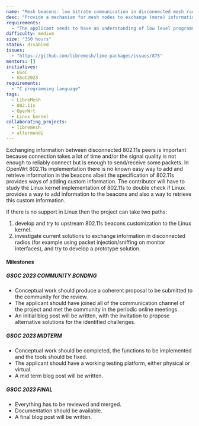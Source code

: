 ```yaml
---
name: "Mesh beacons: low bitrate communication in disconnected mesh radios"
desc: "Provide a mechanism for mesh nodes to exchange (more) information with their peers without the need to be associated (scanning only). This has many useful use cases, from knowing the name of the node before connecting, to aiding antenna alignment with low quality signal, etc."
requirements:
  - "The applicant needs to have an understanding of low level programming."
difficulty: medium
size: "350 hours"
status: disabled
issues:
  - "https://github.com/libremesh/lime-packages/issues/875"
mentors: []
initiatives:
  - GSoC
  - GSoC2023
requirements:
  - "C programming language"
tags:
  - LibreMesh
  - 802.11s
  - OpenWrt
  - Linux kernel
collaborating_projects:
  - libremesh
  - altermundi
---
```


Exchanging information between disconnected 802.11s peers is important because connection takes a lot of time and/or the signal quality is not enough to reliably connect but is enough to send/receive some packets.
In OpenWrt 802.11s implementation there is no known easy way to add and retrieve information in the beacons albeit the specification of 802.11s provides ways of adding custom information.
The contributor will have to study the Linux kernel implementation of 802.11s to double check if Linux provides a way to add information to the beacons and also a way to retrieve this custom information.

If there is no support in Linux then the project can take two paths:

1. develop and try to upstream 802.11s beacons customization to the Linux kernel.
2. investigate current solutions to exchange information in disconnected radios (for example using packet injection/sniffing on monitor interfaces), and try to develop a prototype solution.


#### Milestones

##### GSOC 2023 COMMUNITY BONDING

* Conceptual work should produce a coherent proposal to be submitted to the community for the review.
* The applicant should have joined all of the communication channel of the project and met the community in the periodic online meetings.
* An initial blog post will be written, with the invitation to propose alternative solutions for the identified challenges.

##### GSOC 2023 MIDTERM

* Conceptual work should be completed, the functions to be implemented and the tools should be fixed.
* The applicant should have a working testing platform, either physical or virtual.
* A mid term blog post will be written.

##### GSOC 2023 FINAL

* Everything has to be reviewed and merged.
* Documentation should be available.
* A final blog post will be written.
